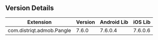 ## Version Details

| Extension | Version | Android Lib | iOS Lib |
| --- | --- | --- | --- |
| com.distriqt.admob.Pangle | 7.6.0 | 7.6.0.4 | 7.6.0.6 |
